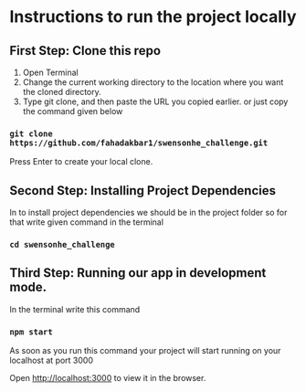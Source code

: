 # Instructions to run the project locally
## First Step: Clone this repo

1. Open Terminal
2. Change the current working directory to the location where you want the cloned directory.
3. Type git clone, and then paste the URL you copied earlier. or just copy the command given below

### `git clone https://github.com/fahadakbar1/swensonhe_challenge.git`

Press Enter to create your local clone.

## Second Step: Installing Project Dependencies

In to install project dependencies we should be in the project folder so for that write given command in the terminal

### `cd swensonhe_challenge`

## Third Step: Running our app in development mode.

In the terminal write this command

### `npm start`

As soon as you run this command your project will start running on your localhost at port 3000

Open [http://localhost:3000](http://localhost:3000) to view it in the browser.